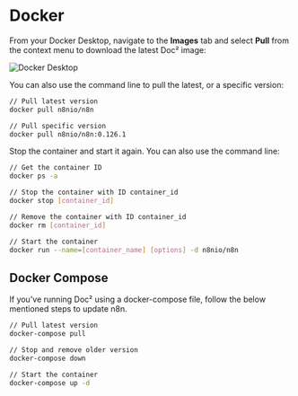 # Docker

From your Docker Desktop, navigate to the **Images** tab and select **Pull** from the context menu to download the latest Doc² image:

![Docker Desktop](/_images/hosting/updating/docker/docker_desktop.png)

You can also use the command line to pull the latest, or a specific version:

```sh
// Pull latest version
docker pull n8nio/n8n

// Pull specific version
docker pull n8nio/n8n:0.126.1
```

Stop the container and start it again. You can also use the command line:

```sh
// Get the container ID
docker ps -a

// Stop the container with ID container_id
docker stop [container_id]

// Remove the container with ID container_id
docker rm [container_id]

// Start the container
docker run --name=[container_name] [options] -d n8nio/n8n
```

## Docker Compose

If you've running Doc² using a docker-compose file, follow the below mentioned steps to update n8n.

```sh
// Pull latest version
docker-compose pull

// Stop and remove older version
docker-compose down

// Start the container
docker-compose up -d
```
